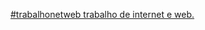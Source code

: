 <a href="https://polypurple7.github.io/trabalhonetweb/">#trabalhonetweb
trabalho de internet e web.
